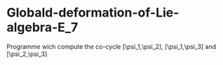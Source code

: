 # Globald-deformation-of-Lie-algebra-E_7
Programme wich compute the co-cycle [\psi_1,\psi_2], [\psi_1,\psi_3] and [\psi_2,\psi_3]
